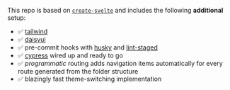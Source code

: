 This repo is based on [`create-svelte`](https://github.com/sveltejs/kit/tree/master/packages/create-svelte) and includes the following **additional** setup:

- :white_check_mark: [tailwind](https://tailwindcss.com/)
- :white_check_mark: [daisyui](https://daisyui.com/)
- :white_check_mark: pre-commit hooks with [husky](https://typicode.github.io/husky/#/) and [lint-staged](https://github.com/okonet/lint-staged#readme)
- :white_check_mark: [cypress](https://docs.cypress.io/guides/overview/why-cypress) wired up and ready to go
- :white_check_mark: *programmatic* routing adds navigation items automatically for every route generated from the folder structure
- :white_check_mark: blazingly fast theme-switching implementation
